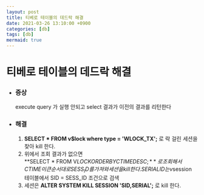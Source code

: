 ```yaml
---
layout: post
title: 티베로 테이블의 데드락 해결
date: 2021-03-26 13:10:00 +0900
categories: [db]
tags: [db]
mermaid: true
---
```

# 티베로 테이블의 데드락 해결

- ### 증상   
    execute query 가 실행 안되고 select 결과가 이전의 결과를 리턴한다   

- ### 해결   
    1. **SELECT * FROM v$lock where type = 'WLOCK_TX';** 로 락 걸린 세션을 찾아 kill 한다.
    2. 위에서 조회 결과가 없으면   
**SELECT * FROM V$LOCK ORDER BY CTIME DESC;**  로 조회해서 CTIME 이 큰 순서대로 SESS_ID 를 가져와 세션을 kill 한다.   
SERIALID 는 v$session 테이블에서 SID = SESS_ID 조건으로 검색
    3. 세션은 **ALTER SYSTEM KILL SESSION 'SID,SERIAL';** 로 kill 한다.
